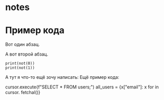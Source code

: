 # notes

# Пример кода

Вот один абзац.

А вот второй абзац.

```
print(not(0))
print(not(1))
```

А тут я что-то ещё зочу написать:
Ещё пример кода:

cursor.execute{f"SELECT * FROM users;")
all_users = {x["email"]: x for in cursor. fetchal()}
